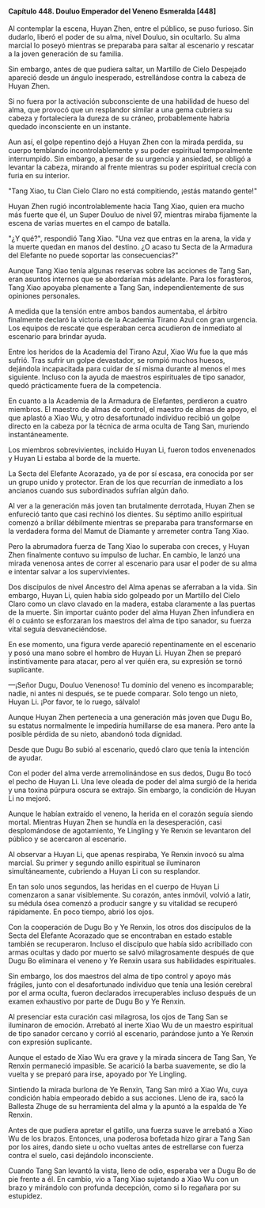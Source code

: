 
#### Capítulo 448. Douluo Emperador del Veneno Esmeralda [448]


Al contemplar la escena, Huyan Zhen, entre el público, se puso furioso. Sin dudarlo, liberó el poder de su alma, nivel Douluo, sin ocultarlo. Su alma marcial lo poseyó mientras se preparaba para saltar al escenario y rescatar a la joven generación de su familia.

Sin embargo, antes de que pudiera saltar, un Martillo de Cielo Despejado apareció desde un ángulo inesperado, estrellándose contra la cabeza de Huyan Zhen.

Si no fuera por la activación subconsciente de una habilidad de hueso del alma, que provocó que un resplandor similar a una gema cubriera su cabeza y fortaleciera la dureza de su cráneo, probablemente habría quedado inconsciente en un instante.

Aun así, el golpe repentino dejó a Huyan Zhen con la mirada perdida, su cuerpo temblando incontrolablemente y su poder espiritual temporalmente interrumpido. Sin embargo, a pesar de su urgencia y ansiedad, se obligó a levantar la cabeza, mirando al frente mientras su poder espiritual crecía con furia en su interior.

"Tang Xiao, tu Clan Cielo Claro no está compitiendo, ¡estás matando gente!"

Huyan Zhen rugió incontrolablemente hacia Tang Xiao, quien era mucho más fuerte que él, un Super Douluo de nivel 97, mientras miraba fijamente la escena de varias muertes en el campo de batalla.

"¿Y qué?", respondió Tang Xiao. "Una vez que entras en la arena, la vida y la muerte quedan en manos del destino. ¿O acaso tu Secta de la Armadura del Elefante no puede soportar las consecuencias?"

Aunque Tang Xiao tenía algunas reservas sobre las acciones de Tang San, eran asuntos internos que se abordarían más adelante. Para los forasteros, Tang Xiao apoyaba plenamente a Tang San, independientemente de sus opiniones personales.

A medida que la tensión entre ambos bandos aumentaba, el árbitro finalmente declaró la victoria de la Academia Tirano Azul con gran urgencia. Los equipos de rescate que esperaban cerca acudieron de inmediato al escenario para brindar ayuda.

Entre los heridos de la Academia del Tirano Azul, Xiao Wu fue la que más sufrió. Tras sufrir un golpe devastador, se rompió muchos huesos, dejándola incapacitada para cuidar de sí misma durante al menos el mes siguiente. Incluso con la ayuda de maestros espirituales de tipo sanador, quedó prácticamente fuera de la competencia.

En cuanto a la Academia de la Armadura de Elefantes, perdieron a cuatro miembros. El maestro de almas de control, el maestro de almas de apoyo, el que aplastó a Xiao Wu, y otro desafortunado individuo recibió un golpe directo en la cabeza por la técnica de arma oculta de Tang San, muriendo instantáneamente.

Los miembros sobrevivientes, incluido Huyan Li, fueron todos envenenados y Huyan Li estaba al borde de la muerte.

La Secta del Elefante Acorazado, ya de por sí escasa, era conocida por ser un grupo unido y protector. Eran de los que recurrían de inmediato a los ancianos cuando sus subordinados sufrían algún daño.

Al ver a la generación más joven tan brutalmente derrotada, Huyan Zhen se enfureció tanto que casi rechinó los dientes. Su séptimo anillo espiritual comenzó a brillar débilmente mientras se preparaba para transformarse en la verdadera forma del Mamut de Diamante y arremeter contra Tang Xiao.

Pero la abrumadora fuerza de Tang Xiao lo superaba con creces, y Huyan Zhen finalmente contuvo su impulso de luchar. En cambio, le lanzó una mirada venenosa antes de correr al escenario para usar el poder de su alma e intentar salvar a los supervivientes.

Dos discípulos de nivel Ancestro del Alma apenas se aferraban a la vida. Sin embargo, Huyan Li, quien había sido golpeado por un Martillo del Cielo Claro como un clavo clavado en la madera, estaba claramente a las puertas de la muerte. Sin importar cuánto poder del alma Huyan Zhen infundiera en él o cuánto se esforzaran los maestros del alma de tipo sanador, su fuerza vital seguía desvaneciéndose.

En ese momento, una figura verde apareció repentinamente en el escenario y posó una mano sobre el hombro de Huyan Li. Huyan Zhen se preparó instintivamente para atacar, pero al ver quién era, su expresión se tornó suplicante.

—¡Señor Dugu, Douluo Venenoso! Tu dominio del veneno es incomparable; nadie, ni antes ni después, se te puede comparar. Solo tengo un nieto, Huyan Li. ¡Por favor, te lo ruego, sálvalo!

Aunque Huyan Zhen pertenecía a una generación más joven que Dugu Bo, su estatus normalmente le impediría humillarse de esa manera. Pero ante la posible pérdida de su nieto, abandonó toda dignidad.

Desde que Dugu Bo subió al escenario, quedó claro que tenía la intención de ayudar.

Con el poder del alma verde arremolinándose en sus dedos, Dugu Bo tocó el pecho de Huyan Li. Una leve oleada de poder del alma surgió de la herida y una toxina púrpura oscura se extrajo. Sin embargo, la condición de Huyan Li no mejoró.

Aunque le habían extraído el veneno, la herida en el corazón seguía siendo mortal. Mientras Huyan Zhen se hundía en la desesperación, casi desplomándose de agotamiento, Ye Lingling y Ye Renxin se levantaron del público y se acercaron al escenario.

Al observar a Huyan Li, que apenas respiraba, Ye Renxin invocó su alma marcial. Su primer y segundo anillo espiritual se iluminaron simultáneamente, cubriendo a Huyan Li con su resplandor.

En tan solo unos segundos, las heridas en el cuerpo de Huyan Li comenzaron a sanar visiblemente. Su corazón, antes inmóvil, volvió a latir, su médula ósea comenzó a producir sangre y su vitalidad se recuperó rápidamente. En poco tiempo, abrió los ojos.

Con la cooperación de Dugu Bo y Ye Renxin, los otros dos discípulos de la Secta del Elefante Acorazado que se encontraban en estado estable también se recuperaron. Incluso el discípulo que había sido acribillado con armas ocultas y dado por muerto se salvó milagrosamente después de que Dugu Bo eliminara el veneno y Ye Renxin usara sus habilidades espirituales.

Sin embargo, los dos maestros del alma de tipo control y apoyo más frágiles, junto con el desafortunado individuo que tenía una lesión cerebral por el arma oculta, fueron declarados irrecuperables incluso después de un examen exhaustivo por parte de Dugu Bo y Ye Renxin.

Al presenciar esta curación casi milagrosa, los ojos de Tang San se iluminaron de emoción. Arrebató al inerte Xiao Wu de un maestro espiritual de tipo sanador cercano y corrió al escenario, parándose junto a Ye Renxin con expresión suplicante.

Aunque el estado de Xiao Wu era grave y la mirada sincera de Tang San, Ye Renxin permaneció impasible. Se acarició la barba suavemente, se dio la vuelta y se preparó para irse, apoyado por Ye Lingling.

Sintiendo la mirada burlona de Ye Renxin, Tang San miró a Xiao Wu, cuya condición había empeorado debido a sus acciones. Lleno de ira, sacó la Ballesta Zhuge de su herramienta del alma y la apuntó a la espalda de Ye Renxin.

Antes de que pudiera apretar el gatillo, una fuerza suave le arrebató a Xiao Wu de los brazos. Entonces, una poderosa bofetada hizo girar a Tang San por los aires, dando siete u ocho vueltas antes de estrellarse con fuerza contra el suelo, casi dejándolo inconsciente.

Cuando Tang San levantó la vista, lleno de odio, esperaba ver a Dugu Bo de pie frente a él. En cambio, vio a Tang Xiao sujetando a Xiao Wu con un brazo y mirándolo con profunda decepción, como si lo regañara por su estupidez.